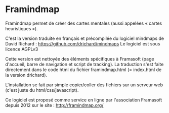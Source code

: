 Framindmap
==========

Framindmap permet de créer des cartes mentales (aussi appelées « cartes heuristiques »).

C'est la version traduite en français et précompilée du logiciel mindmaps de David Richard :
https://github.com/drichard/mindmaps
Le logiciel est sous licence AGPLv3

Cette version est nettoyée des éléments spécifiques à Framasoft (page d'accueil, barre de navigation et script de tracking).
La traduction s'est faite directement dans le code html du fichier framindmap.html (= index.html de la version drichard).

L'installation se fait par simple copier/coller des fichiers sur un serveur web (c'est juste du html/css/javascript).

Ce logiciel est proposé comme service en ligne par l'association Framasoft depuis 2012 sur le site :
http://framindmap.org/


